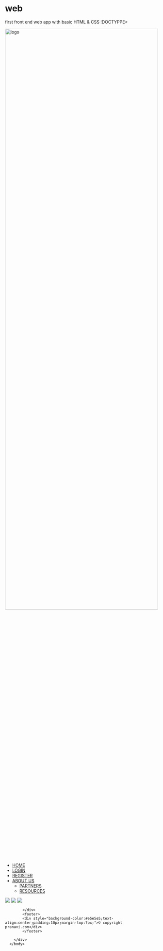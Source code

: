 # web
first front end web app with basic HTML &amp; CSS
!DOCTYPPE>
<html>
    <head>
<title>pranavi.com</title>
      <link rel="stylesheet" type="text/css" href="style.css">  
    </head>
    <body>
        <div style="overflow-y: scroll">
        <div>
        <img src="file:///C:/Users/josh/Pictures/anna.png" alt="logo" href="file:///C:/Users/josh/Pictures/anna.png" width="100%" height="70%">
        </div>
        <div>
        <ul>
            <li><a href="#HOME">HOME</a></li>
            <li><a href="#LOGIN">LOGIN</a></li>
            <li><a href="#REGISTER">REGISTER</a></li>
            <li class="dropdown"><a href="aboutus">ABOUT US</a>
            <ul>
                <li><a href="#PARTNERS">PARTNERS</a></li>
                <li><a href="#RESOURCES">RESOURCES</a></li>
            </ul>
            </li>
        </ul>
       </div>
            <div class="demo">
            <img src="bar%20and%20grill%20(1).jpg"/>
            <img src="bar%20and%20grill%20(1).jpg"/>
                <img src="bar%20and%20grill%20(1).jpg"/>
            
            </div>
            <footer>
            <div style="background-color:#e5e5e5;text-align:center;padding:10px;margin-top:7px;">© copyright pranavi.com</div>
            </footer>

        </div>
      </body>
</html>
